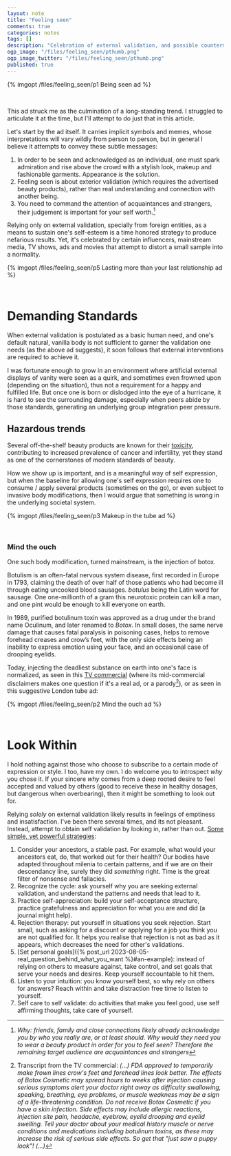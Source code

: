 ```yaml
---
layout: note
title: "Feeling seen"
comments: true
categories: notes
tags: []
description: "Celebration of external validation, and possible countermeasures"
ogp_image: "/files/feeling_seen/pthumb.png"
ogp_image_twitter: "/files/feeling_seen/pthumb.png"
published: true
---
```


{% imgopt /files/feeling_seen/p1 Being seen ad %}

<br/>

This ad struck me as the culmination of a long-standing trend. I struggled to articulate it at the time, but I'll attempt to do just that in this article.

Let's start by the ad itself. It carries implicit symbols and memes, whose interpretations will vary wildly from person to person, but in general I believe it attempts to convey these subtle messages:

1. In order to be seen and acknowledged as an individual, one must spark admiration and rise above the crowd with a stylish look, makeup and fashionable garments. Appearance _is_ the solution.
2. Feeling seen is about exterior validation (which requires the advertised beauty products), rather than real understanding and connection with another being.
3. You need to command the attention of acquaintances and strangers, their judgement is important for your self worth.[^1]

<!--more-->


Relying only on external validation, specially from foreign entities, as a means to sustain one's self-esteem is a time honored strategy to produce nefarious results. Yet, it's celebrated by certain influencers, mainstream media, TV shows, ads and movies that attempt to distort a small sample into a normality.

{% imgopt /files/feeling_seen/p5 Lasting more than your last relationship ad %}

<br/>

# Demanding Standards

When external validation is postulated as a basic human need, and one's default natural, vanilla body is not sufficient to garner the validation one needs (as the above ad suggests), it soon follows that external interventions are required to achieve it.

I was fortunate enough to grow in an environment where artificial external displays of vanity were seen as a quirk, and sometimes even frowned upon (depending on the situation), thus not a requirement for a happy and fulfilled life. But once one is born or dislodged into the eye of a hurricane, it is hard to see the surrounding damage, especially when peers abide by those standards, generating an underlying group integration peer pressure.


## Hazardous trends

Several off-the-shelf beauty products are known for their [toxicity](https://www.youtube.com/watch?v=rObAX1r8r0s), contributing to increased prevalence of cancer and infertility, yet they stand as one of the cornerstones of modern standards of beauty.

How we show up is important, and is a meaningful way of self expression, but when the baseline for allowing one's self expression requires one to consume / apply several products (sometimes on the go), or even subject to invasive body modifications, then I would argue that something is wrong in the underlying societal system.

{% imgopt /files/feeling_seen/p3 Makeup in the tube ad %}

<br/>

### Mind the ouch

One such body modification, turned mainstream, is the injection of botox.

Botulism is an often-fatal nervous system disease, first recorded in Europe in 1793, claiming the death of over half of those patients who had become ill through eating uncooked blood sausages. _botulus_ being the Latin word for sausage. One one-millionth of a gram this neurotoxic protein can kill a man, and one pint would be enough to kill everyone on earth.

In 1989, purified botulinum toxin was approved as a drug under the brand name Oculinum, and later renamed to _Botox_. In small doses, the same nerve damage that causes fatal paralysis in poisoning cases, helps to remove forehead creases and crow’s feet, with the only side effects being an inability to express emotion using your face, and an occasional case of drooping eyelids.

Today, injecting the deadliest substance on earth into one's face is normalized, as seen in this [TV commercial](https://www.youtube.com/watch?v=uSjIfBNwvYw) (where its mid-commercial disclaimers makes one question if it's a real ad, or a parody[^2]), or as seen in this suggestive London tube ad:

{% imgopt /files/feeling_seen/p2 Mind the ouch ad %}

<br/>


# Look Within

I hold nothing against those who choose to subscribe to a certain mode of expression or style. I too, have my own. I do welcome you to introspect _why_ you chose it. If your sincere _why_ comes from a deep rooted desire to feel accepted and valued by others (good to receive these in healthy dosages, but dangerous when overbearing), then it might be something to look out for.

Relying _solely_ on external validation likely results in feelings of emptiness and insatisfaction. I've been there several times, and its not pleasant. Instead, attempt to obtain self validation by looking in, rather than out. [Some simple, yet powerful strategies](](https://www.youtube.com/watch?v=LzHmifZo5Jk)):

1. Consider your ancestors, a stable past. For example, what would your ancestors eat, do, that worked out for their health? Our bodies have adapted throughout milenia to certain patterns, and if we are on their descendancy line, surely they did _something_ right. Time is the great filter of nonsense and fallacies.
2. Recognize the cycle: ask yourself why you are seeking external validation, and understand the patterns and needs that lead to it.
3. Practice self-appreciation: build your self-acceptance structure, practice gratefulness and appreciation for what you are and did (a journal might help).
4. Rejection therapy: put yourself in situations you seek rejection. Start small, such as asking for a discount or applying for a job you think you are not qualified for. It helps you realise that rejection is not as bad as it appears, which decreases the need for other's validations.
5. [Set personal goals]({% post_url 2023-08-05-real_question_behind_what_you_want %}#an-example): instead of relying on others to measure against, take control, and set goals that serve your needs and desires. Keep yourself accountable to hit them.
6. Listen to your intuition: you know yourself best, so why rely on others for answers? Reach within and take distraction free time to listen to yourself.
7. Self care to self validate: do activities that make you feel good, use self affirming thoughts, take care of yourself.



[^1]: _Why: friends, family and close connections likely already acknowledge you by who you really are, or at least should. Why would they need you to wear a beauty product in order for you to feel seen? Therefore the remaining target audience are acquaintances and strangers_
[^2]: Transcript from the TV commercial: _(...) FDA approved to temporarily make frown lines crow's feet and forehead lines look better. The effects of Botox Cosmetic may spread hours to weeks after injection causing serious symptoms alert your doctor right away as difficulty swallowing, speaking, breathing, eye problems, or muscle weakness may be a sign of a life-threatening condition. Do not receive Botox Cosmetic if you have a skin infection. Side effects may include allergic reactions, injection site pain, headache, eyebrow, eyelid drooping and eyelid swelling. Tell your doctor about your medical history muscle or nerve conditions and medications including botulinum toxins, as these may increase the risk of serious side effects. So get that "just saw a puppy look"! (...)_


